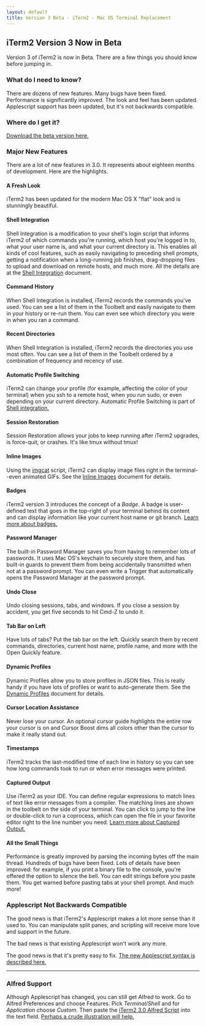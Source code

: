 ```yaml
---
layout: default
title: Version 3 Beta - iTerm2 - Mac OS Terminal Replacement
---
```

## iTerm2 Version 3 Now in Beta

Version 3 of iTerm2 is now in Beta. There are a few things you should know before jumping in.

### What do I need to know?

There are dozens of new features. Many bugs have been fixed. Performance is significantly improved. The look and feel has been updated. Applescript support has been updated, but it's not backwards compatible.

### Where do I get it?

<a href="https://iterm2.com/downloads/beta/iTerm2-3_0_2.zip">Download the beta version here.</a>

### Major New Features

There are a lot of new features in 3.0. It represents about eighteen months of development. Here are the highlights.

#### A Fresh Look

iTerm2 has been updated for the modern Mac OS X "flat" look and is stunningly beautiful.

#### Shell Integration

Shell Integration is a modification to your shell's login script that informs iTerm2 of which commands you're running, which host you're logged in to, what your user name is, and what your current directory is. This enables all kinds of cool features, such as easily navigating to preceding shell prompts, getting a notification when a long-running job finishes, drag-dropping files to upload and download on remote hosts, and much more. All the details are at the <a href="/shell_integration.html">Shell Integration</a> document.

#### Command History
When Shell Integration is installed, iTerm2 records the commands you've used. You can see a list of them in the Toolbelt and easily navigate to them in your history or re-run them. You can even see which directory you were in when you ran a command.

#### Recent Directories
When Shell Integration is installed, iTerm2 records the directories you use most often. You can see a list of them in the Toolbelt ordered by a combination of frequency and recency of use.

#### Automatic Profile Switching

iTerm2 can change your profile (for example, affecting the color of your terminal) when you ssh to a remote host, when you run sudo, or even depending on your current directory. Automatic Profile Switching is part of <a href="https://iterm2.com/shell_integration.html">Shell integration.</a>

#### Session Restoration

Session Restoration allows your jobs to keep running after iTerm2 upgrades, is force-quit, or crashes. It's like tmux without tmux!

#### Inline Images

Using the <a href="/imgcat">imgcat</a> script, iTerm2 can display image files right in the terminal--even animated GIFs. See the <a href="/images.html">Inline Images</a> document for details.

#### Badges

iTerm2 version 3 introduces the concept of a *Badge*. A badge is user-defined text that goes in the top-right of your terminal behind its content and can display information like your current host name or git branch. <a href="/badges.html">Learn more about badges.</a>

#### Password Manager

The built-in Password Manager saves you from having to remember lots of passwords. It uses Mac OS's keychain to securely store them, and has built-in guards to prevent them from being accidentally transmitted when not at a password prompt. You can even write a Trigger that automatically opens the Password Manager at the password prompt.

#### Undo Close

Undo closing sessions, tabs, and windows. If you close a session by accident, you get five seconds to hit Cmd-Z to undo it.

#### Tab Bar on Left

Have lots of tabs? Put the tab bar on the left. Quickly search them by recent commands, directories, current host name, profile name, and more with the Open Quickly feature.

#### Dynamic Profiles

Dynamic Profiles allow you to store profiles in JSON files. This is really handy if you have lots of profiles or want to auto-generate them. See the <a href="/dynamic-profiles.html">Dynamic Profiles</a> document for details.

#### Cursor Location Assistance

Never lose your cursor. An optional cursor guide highlights the entire row your cursor is on and Cursor Boost dims all colors other than the cursor to make it really stand out.

#### Timestamps

iTerm2 tracks the last-modified time of each line in history so you can see how long commands took to run or when error messages were printed.

#### Captured Output

Use iTerm2 as your IDE. You can define regular expressions to match lines of text like error messages from a compiler. The matching lines are shown in the toolbelt on the side of your terminal. You can click to jump to the line or double-click to run a coprocess, which can open the file in your favorite editor right to the line number you need. <a href="/captured_output.html">Learn more about Captured Output.</a>

#### All the Small Things

Performance is greatly improved by parsing the incoming bytes off the main thread. Hundreds of bugs have been fixed. Lots of details have been improved: for example, if you print a binary file to the console, you're offered the option to silence the bell. You can edit strings before you paste them. You get warned before pasting tabs at your shell prompt. And much more!

### Applescript Not Backwards Compatible

The good news is that iTerm2's Applescript makes a lot more sense than it used to. You can manipulate split panes, and scripting will receive more love and support in the future.

The bad news is that existing Applescript won't work any more.

The good news is that it's pretty easy to fix. <a href="/applescript.html">The new Applescript syntax is described here.</a>
<hr>

### Alfred Support

Although Applescript has changed, you can still get Alfred to work. Go to Alfred Preferences and choose Features. Pick *Terminal/Shell* and for *Application* choose *Custom*. Then paste the <a href="https://gist.githubusercontent.com/gnachman/4cbe6743baa7fe07536b/raw/f07c15d3417e8704d617c4fa939e918265f105ba/gistfile1.txt">iTerm2 3.0 Alfred Script</a> into the text field. <a href="/images/AlfredForiTerm2Version3.png">Perhaps a crude illustration will help.</a></p>

<script>
function show(name) {
  document.getElementById("bash").style.display="none";
  document.getElementById("fish").style.display="none";
  document.getElementById("tcsh").style.display="none";
  document.getElementById("zsh").style.display="none";
  document.getElementById(name).style.display="";
}
</script>

